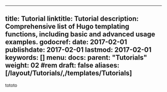 ---
title: Tutorial
linktitle: Tutorial
description: Comprehensive list of Hugo templating functions, including basic and advanced usage examples.
godocref:
date: 2017-02-01
publishdate: 2017-02-01
lastmod: 2017-02-01
keywords: []
menu:
  docs:
    parent: "Tutorials"
weight: 02	#rem
draft: false
aliases: [/layout/Tutorials/,/templates/Tutorials]
----

tototo